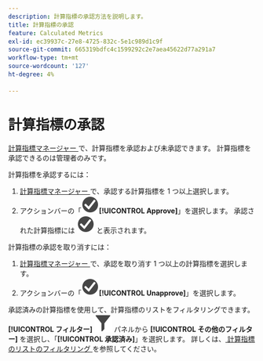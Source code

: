 ```yaml
---
description: 計算指標の承認方法を説明します。
title: 計算指標の承認
feature: Calculated Metrics
exl-id: ec39937c-27e8-4725-832c-5e1c989d1c9f
source-git-commit: 665319bdfc4c1599292c2e7aea45622d77a291a7
workflow-type: tm+mt
source-wordcount: '127'
ht-degree: 4%

---
```


# 計算指標の承認

[ 計算指標マネージャー ](cm-manager.md) で、計算指標を承認および未承認できます。 計算指標を承認できるのは管理者のみです。

計算指標を承認するには：

1. [ 計算指標マネージャー ](cm-manager.md) で、承認する計算指標を 1 つ以上選択します。
1. アクションバーの「![CheckmarkCircle](/help/assets/icons/CheckmarkCircle.svg)**[!UICONTROL Approve]**」を選択します。 承認された計算指標には ![CheckmarkCircle](/help/assets/icons/CheckmarkCircle.svg) と表示されます。

計算指標の承認を取り消すには：

1. [ 計算指標マネージャー ](cm-approving.md) で、承認を取り消す 1 つ以上の計算指標を選択します。
1. アクションバーの「![CheckmarkCircle](/help/assets/icons/CheckmarkCircle.svg)**[!UICONTROL Unapprove]**」を選択します。


承認済みの計算指標を使用して、計算指標のリストをフィルタリングできます。 **[!UICONTROL フィルター]** ![ フィルター ](/help/assets/icons/Filter.svg) パネルから **[!UICONTROL その他のフィルター]** を選択し、「**[!UICONTROL 承認済み]**」を選択します。 詳しくは、[ 計算指標のリストのフィルタリング ](cm-filter.md) を参照してください。

